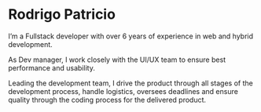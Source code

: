 # Rodrigo Patricio

I’m a Fullstack developer with over 6 years of experience in web and hybrid development.

As Dev manager, I work closely with the UI/UX team to ensure best performance and usability. 

Leading the development team, I drive the product through all stages of the development process, handle logistics, oversees deadlines and ensure quality through the coding process for the delivered product.
